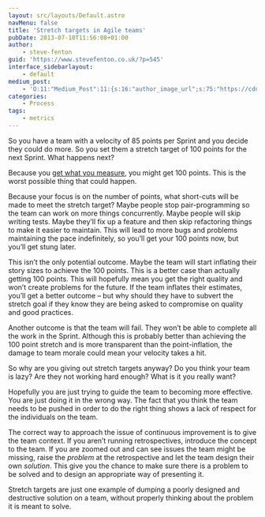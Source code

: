 ```yaml
---
layout: src/layouts/Default.astro
navMenu: false
title: 'Stretch targets in Agile teams'
pubDate: 2013-07-10T11:56:08+01:00
author:
    - steve-fenton
guid: 'https://www.stevefenton.co.uk/?p=545'
interface_sidebarlayout:
    - default
medium_post:
    - 'O:11:"Medium_Post":11:{s:16:"author_image_url";s:75:"https://cdn-images-1.medium.com/fit/c/400/400/1*eXkhfEuF41g5W_xnc_ydLA.jpeg";s:10:"author_url";s:38:"https://medium.com/@steve.fenton.co.uk";s:11:"byline_name";N;s:12:"byline_email";N;s:10:"cross_link";s:3:"yes";s:2:"id";s:12:"24e1bd1082c0";s:21:"follower_notification";s:3:"yes";s:7:"license";s:19:"all-rights-reserved";s:14:"publication_id";s:2:"-1";s:6:"status";s:5:"draft";s:3:"url";s:51:"https://medium.com/@steve.fenton.co.uk/24e1bd1082c0";}'
categories:
    - Process
tags:
    - metrics
---
```


So you have a team with a velocity of 85 points per Sprint and you decide they could do more. So you set them a stretch target of 100 points for the next Sprint. What happens next?

Because you [get what you measure](/2013/07/You-Get-What-You-Measure/), you might get 100 points. This is the worst possible thing that could happen.

Because your focus is on the number of points, what short-cuts will be made to meet the stretch target? Maybe people stop pair-programming so the team can work on more things concurrently. Maybe people will skip writing tests. Maybe they’ll fix up a feature and then skip refactoring things to make it easier to maintain. This will lead to more bugs and problems maintaining the pace indefinitely, so you’ll get your 100 points now, but you’ll get stung later.

This isn’t the only potential outcome. Maybe the team will start inflating their story sizes to achieve the 100 points. This is a better case than actually getting 100 points. This will hopefully mean you get the right quality and won’t create problems for the future. If the team inflates their estimates, you’ll get a better outcome – but why should they have to subvert the stretch goal if they know they are being asked to compromise on quality and good practices.

Another outcome is that the team will fail. They won’t be able to complete all the work in the Sprint. Although this is probably better than achieving the 100 point stretch and is more transparent than the point-inflation, the damage to team morale could mean your velocity takes a hit.

So why are you giving out stretch targets anyway? Do you think your team is lazy? Are they not working hard enough? What is it you really want?

Hopefully you are just trying to guide the team to becoming more effective. You are just doing it in the wrong way. The fact that you think the team needs to be pushed in order to do the right thing shows a lack of respect for the individuals on the team.

The correct way to approach the issue of continuous improvement is to give the team context. If you aren’t running retrospectives, introduce the concept to the team. If you are zoomed out and can see issues the team might be missing, raise the *problem* at the retrospective and let the team design their own *solution*. This give you the chance to make sure there is a problem to be solved and to design an appropriate way of presenting it.

Stretch targets are just one example of dumping a poorly designed and destructive solution on a team, without properly thinking about the problem it is meant to solve.